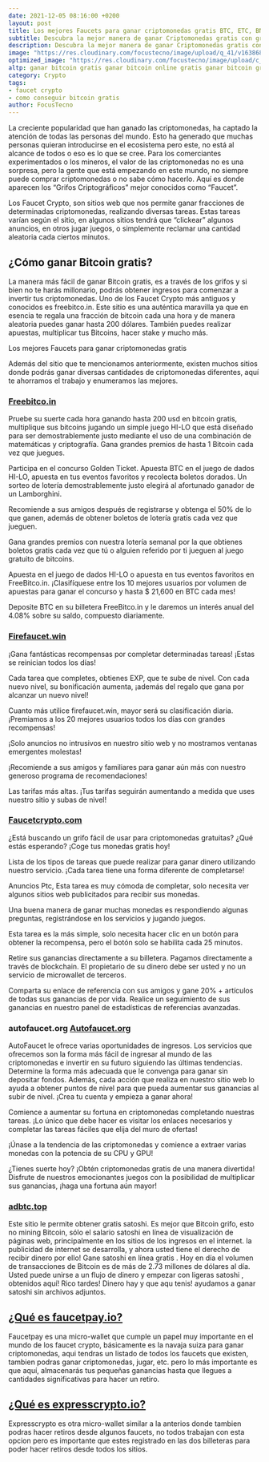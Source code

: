 ```yaml
---
date: 2021-12-05 08:16:00 +0200
layout: post
title: Los mejores Faucets para ganar criptomonedas gratis BTC, ETC, BNB…
subtitle: Descubra la mejor manera de ganar Criptomonedas gratis con grifos o faucet crypto, mediante, juegos, apuestas, anuncios o simplemente resolviendo un captcha cada hora
description: Descubra la mejor manera de ganar Criptomonedas gratis con grifos o faucet crypto, mediante, juegos, apuestas, anuncios o simplemente resolviendo un captcha cada hora
image: "https://res.cloudinary.com/focustecno/image/upload/q_41/v1638682975/los-mejores-faucet-de-criptomonedas_smggc3.jpg"
optimized_image: "https://res.cloudinary.com/focustecno/image/upload/c_scale,q_41,w_386/v1638682975/los-mejores-faucet-de-criptomonedas_smggc3.jpg"
altp: ganar bitcoin gratis ganar bitcoin online gratis ganar bitcoin gratis y rapido ganar bitcoin gratis por internet ganar bitcoin gratis viendo publicidad como ganar bitcoins gratis peru como ganar bitcoins gratis paginas app para ganar bitcoin gratis juegos para ganar bitcoin gratis apk para ganar bitcoin gratis ganar bitcoin rapido gratis ganar bitcoins gratis y rapido como ganar bitcoins gratis sin invertir sitios para ganar bitcoin gratiscomo ganar bitcoin gratis en el salvador bitcoin como ganar satoshis gratis ganar bitcoin gratis youtube ganar un bitcoin gratis ganar bitcoins gratis viendo anuncios como ganar bitcoin gratis en venezuela aprende como ganar bitcoin gratis y desde cero
category: Crypto
tags:
- faucet crypto
- como conseguir bitcoin gratis
author: FocusTecno
---
```

La creciente popularidad que han ganado las criptomonedas, ha captado la atención de todas las personas del mundo. Esto ha generado que muchas personas quieran introducirse en el ecosistema pero este, no está al alcance de todos o eso es lo que se cree. Para los comerciantes experimentados o los mineros, el valor de las criptomonedas no es una sorpresa, pero la gente que está empezando en este mundo, no siempre puede comprar criptomonedas o no sabe cómo hacerlo. Aquí es donde aparecen los “Grifos Criptográficos” mejor conocidos como “Faucet”. 

Los Faucet Crypto, son sitios web que nos permite ganar fracciones de determinadas criptomonedas, realizando diversas tareas. Estas tareas varían según el sitio, en algunos sitios tendrá que “clickear” algunos anuncios, en otros jugar juegos, o simplemente reclamar una cantidad aleatoria cada ciertos minutos. 

## ¿Cómo ganar Bitcoin gratis?

La manera más fácil de ganar Bitcoin gratis, es a través de los grifos y si bien no te harás millonario, podrás obtener ingresos para comenzar a invertir tus criptomonedas. Uno de los Faucet Crypto más antiguos y conocidos es freebitco.in. Este sitio es una auténtica maravilla ya que en esencia te regala una fracción de bitcoin cada una hora y de manera aleatoria puedes ganar hasta 200 dólares. También puedes realizar apuestas, multiplicar tus Bitcoins, hacer stake y mucho más. 

Los mejores Faucets para ganar criptomonedas gratis

Además del sitio que te mencionamos anteriormente, existen muchos sitios donde podrás ganar diversas cantidades de criptomonedas diferentes, aquí te ahorramos el trabajo y enumeramos las mejores.

###  [Freebitco.in](https://freebitco.in/?r=38091872)

Pruebe su suerte cada hora ganando hasta 200 usd en bitcoin gratis, multiplique sus bitcoins jugando un simple juego HI-LO que está diseñado para ser demostrablemente justo mediante el uso de una combinación de matemáticas y criptografía. Gana grandes premios de hasta 1 Bitcoin cada vez que juegues. 

Participa en el concurso Golden Ticket. Apuesta BTC en el juego de dados HI-LO, apuesta en tus eventos favoritos y recolecta boletos dorados. Un sorteo de lotería demostrablemente justo elegirá al afortunado ganador de un Lamborghini.

Recomiende a sus amigos después de registrarse y obtenga el 50% de lo que ganen, además de obtener boletos de lotería gratis cada vez que jueguen.

Gana grandes premios con nuestra lotería semanal por la que obtienes boletos gratis cada vez que tú o alguien referido por ti jueguen al juego gratuito de bitcoins.

Apuesta en el juego de dados HI-LO o apuesta en tus eventos favoritos en FreeBitco.in. ¡Clasifíquese entre los 10 mejores usuarios por volumen de apuestas para ganar el concurso y hasta $ 21,600 en BTC cada mes!

Deposite BTC en su billetera FreeBitco.in y le daremos un interés anual del 4.08% sobre su saldo, compuesto diariamente.


### [Firefaucet.win](https://firefaucet.win/ref/264408)

¡Gana fantásticas recompensas por completar determinadas tareas! ¡Estas se reinician todos los días!

Cada tarea que completes, obtienes EXP, que te sube de nivel. Con cada nuevo nivel, su bonificación aumenta, ¡además del regalo que gana por alcanzar un nuevo nivel!

Cuanto más utilice firefaucet.win, mayor será su clasificación diaria. ¡Premiamos a los 20 mejores usuarios todos los días con grandes recompensas!

¡Solo anuncios no intrusivos en nuestro sitio web y no mostramos ventanas emergentes molestas!

¡Recomiende a sus amigos y familiares para ganar aún más con nuestro generoso programa de recomendaciones!

Las tarifas más altas. ¡Tus tarifas seguirán aumentando a medida que uses nuestro sitio y subas de nivel!


### [Faucetcrypto.com](https://faucetcrypto.com/ref/101062)

¿Está buscando un grifo fácil de usar para criptomonedas gratuitas? ¿Qué estás esperando? ¡Coge tus monedas gratis hoy!

Lista de los tipos de tareas que puede realizar para ganar dinero utilizando nuestro servicio. ¡Cada tarea tiene una forma diferente de completarse!

Anuncios Ptc, Esta tarea es muy cómoda de completar, solo necesita ver algunos sitios web publicitados para recibir sus monedas.

Una buena manera de ganar muchas monedas es respondiendo algunas preguntas, registrándose en los servicios y jugando juegos.

Esta tarea es la más simple, solo necesita hacer clic en un botón para obtener la recompensa, pero el botón solo se habilita cada 25 minutos.

Retire sus ganancias directamente a su billetera. Pagamos directamente a través de blockchain. El propietario de su dinero debe ser usted y no un servicio de microwallet de terceros.

Comparta su enlace de referencia con sus amigos y gane 20% + artículos de todas sus ganancias de por vida. Realice un seguimiento de sus ganancias en nuestro panel de estadísticas de referencias avanzadas.

### autofaucet.org [Autofaucet.org](https://bit.ly/3lAAy4Z)

AutoFaucet le ofrece varias oportunidades de ingresos. Los servicios que ofrecemos son la forma más fácil de ingresar al mundo de las criptomonedas e invertir en su futuro siguiendo las últimas tendencias. Determine la forma más adecuada que le convenga para ganar sin depositar fondos. Además, cada acción que realiza en nuestro sitio web lo ayuda a obtener puntos de nivel para que pueda aumentar sus ganancias al subir de nivel. ¡Crea tu cuenta y empieza a ganar ahora!

Comience a aumentar su fortuna en criptomonedas completando nuestras tareas. ¡Lo único que debe hacer es visitar los enlaces necesarios y completar las tareas fáciles que elija del muro de ofertas!

¡Únase a la tendencia de las criptomonedas y comience a extraer varias monedas con la potencia de su CPU y GPU!

¿Tienes suerte hoy? ¡Obtén criptomonedas gratis de una manera divertida! Disfrute de nuestros emocionantes juegos con la posibilidad de multiplicar sus ganancias, ¡haga una fortuna aún mayor!

### [adbtc.top](https://adbtc.top/)

Este sitio le permite obtener gratis satoshi. Es mejor que Bitcoin grifo, esto no mining Bitcoin, sólo el salario satoshi en línea de visualización de páginas web, principalmente en los sitios de los ingresos en el internet.
la publicidad de internet se desarrolla, y ahora usted tiene el derecho de recibir dinero por ello! Gane satoshi en línea gratis .
Hoy en día el volumen de transacciones de Bitcoin es de más de 2.73 millones de dólares al día. Usted puede unirse a un flujo de dinero y empezar con ligeras satoshi , obtenidos aquí! Rico tardes! Dinero hay y que aqu tenis!
ayudamos a ganar satoshi sin archivos adjuntos.


## [¿Qué es faucetpay.io?](https://faucetpay.io/?r=89756)

Faucetpay es una micro-wallet que cumple un papel muy importante en el mundo de los faucet crypto, básicamente es la navaja suiza para ganar criptomonedas, aqui tendras un listado de todos los faucets que existen, tambien podras ganar criptomonedas, jugar, etc. pero lo más importante es que aquí, almacenarás tus pequeñas ganancias hasta que llegues a cantidades significativas para hacer un retiro. 


## [¿Qué es expresscrypto.io?](https://expresscrypto.io/signup?referral=51076)

Expresscrypto es otra micro-wallet similar a la anterios donde tambien podras hacer retiros desde algunos faucets, no todos trabajan con esta opcion pero es importante que estes registrado en las dos billeteras para poder hacer retiros desde todos los sitios.
